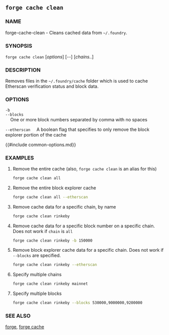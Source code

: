 ## `forge cache clean`

### NAME

forge-cache-clean - Cleans cached data from `~/.foundry`.

### SYNOPSIS

`forge cache clean` [*options*] [*--*] [*chains..*]

### DESCRIPTION

Removes files in the `~/.foundry/cache` folder which is used to cache Etherscan verification status and block data.

### OPTIONS

`-b`  
`--blocks`  
&nbsp;&nbsp;&nbsp;&nbsp;One or more block numbers separated by comma with no spaces

`--etherscan`
&nbsp;&nbsp;&nbsp;&nbsp;A boolean flag that specifies to only remove the block explorer portion of the cache

{{#include common-options.md}}

### EXAMPLES

1. Remove the entire cache (also, `forge cache clean` is an alias for this)

   ```sh
   forge cache clean all
   ```

2. Remove the entire block explorer cache

   ```sh
   forge cache clean all --etherscan
   ```

3. Remove cache data for a specific chain, by name

   ```sh
   forge cache clean rinkeby
   ```

4. Remove cache data for a specific block number on a specific chain. Does not work if `chain` is `all`

   ```sh
   forge cache clean rinkeby -b 150000
   ```

5. Remove block explorer cache data for a specific chain. Does not work if `--blocks` are specified.

   ```sh
   forge cache clean rinkeby --etherscan
   ```

6. Specify multiple chains

   ```sh
   forge cache clean rinkeby mainnet
   ```

7. Specify multiple blocks
   ```sh
   forge cache clean rinkeby --blocks 530000,9000000,9200000
   ```

### SEE ALSO
[forge](./forge.md), [forge cache](./forge-cache.md)
